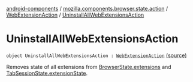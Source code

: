 [android-components](../../index.md) / [mozilla.components.browser.state.action](../index.md) / [WebExtensionAction](index.md) / [UninstallAllWebExtensionsAction](./-uninstall-all-web-extensions-action.md)

# UninstallAllWebExtensionsAction

`object UninstallAllWebExtensionsAction : `[`WebExtensionAction`](index.md) [(source)](https://github.com/mozilla-mobile/android-components/blob/master/components/browser/state/src/main/java/mozilla/components/browser/state/action/BrowserAction.kt#L385)

Removes state of all extensions from [BrowserState.extensions](../../mozilla.components.browser.state.state/-browser-state/extensions.md)
and [TabSessionState.extensionState](../../mozilla.components.browser.state.state/-tab-session-state/extension-state.md).

